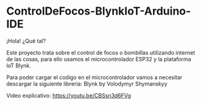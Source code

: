 # ControlDeFocos-BlynkIoT-Arduino-IDE
¡Hola! ¿Qué tal?

Este proyecto trata sobre el control de focos o bombillas utilizando internet de las cosas, para ello usamos el microcontrolador ESP32 y la plataforma IoT Blynk.

Para poder cargar el codigo en el microcontrolador vamos a necesitar descargar la siguiente libreria: Blynk by Volodymyr Shymanskyy

Video explicativo:
https://youtu.be/CBSsn3d6FVg
